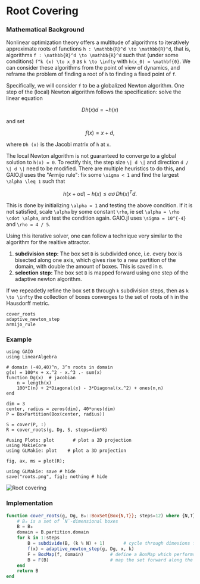 # Root Covering

### Mathematical Background
Nonlinear optimization theory offers a multitude of algorithms to iteratively approximate roots of functions ``h : \mathbb{R}^d \to \mathbb{R}^d``, that is, algorithms ``f : \mathbb{R}^d \to \mathbb{R}^d`` such that (under some conditions) ``f^k (x) \to x_0`` as ``k \to \infty`` with ``h(x_0) = \mathbf{0}``. We can consider these algorithms from the point of view of dynamics, and reframe the problem of finding a root of ``h`` to finding a fixed point of ``f``. 

Specifically, we will consider ``f`` to be a globalized Newton algorithm. One step of the (local) Newton algorithm follows the specification: solve the linear equation 
```math
Dh (x) d = - h(x)
```
and set 
```math
f(x) = x + d, 
```
where ``Dh (x)`` is the Jacobi matrix of ``h`` at ``x``. 

The local Newton algorithm is not guaranteed to converge to a global solution to ``h(x) = 0``. To rectify this, the step size ``\| d \|`` and direction ``d / \| d \|`` need to be modified. There are multiple heuristics to do this, and GAIO.jl uses the "Armijo rule": fix some ``\sigma < 1`` and find the largest ``\alpha \leq 1`` such that 
```math
h(x + \alpha d) - h(x) \leq \alpha \sigma \, Dh (x)^T d.
```
This is done by initializing ``\alpha = 1`` and testing the above condition. If it is not satisfied, scale ``\alpha`` by some constant ``\rho``, ie set ``\alpha = \rho \cdot \alpha``, and test the condition again. GAIO.jl uses ``\sigma = 10^{-4}`` and ``\rho = 4 / 5``. 

Using this iterative solver, one can follow a technique very similar to the algorithm for the realtive attractor. 
1. **subdivision step:** The box set `B` is subdivided once, i.e. every box is bisected along one axis, which gives rise to a new partition of the domain, with double the amount of boxes. This is saved in `B`. 
2. **selection step:** The box set `B` is mapped forward using one step of the adaptive newton algorithm. 

If we repeadetly refine the box set `B` through ``k`` subdivision steps, then as ``k \to \infty`` the collection of boxes converges to the set of roots of `h` in the Hausdorff metric. 

```@docs
cover_roots
adaptive_newton_step
armijo_rule
```

### Example

```@example 1
using GAIO
using LinearAlgebra

# domain (-40,40)^n, 3^n roots in domain
g(x) = 100*x + x.^2 - x.^3 .- sum(x)
function Dg(x)  # jacobian
    n = length(x)
    100*I(n) + 2*Diagonal(x) - 3*Diagonal(x.^2) + ones(n,n)
end

dim = 3
center, radius = zeros(dim), 40*ones(dim)
P = BoxPartition(Box(center, radius))

S = cover(P, :)
R = cover_roots(g, Dg, S, steps=dim*8)

#using Plots: plot       # plot a 2D projection
using MakieCore
using GLMakie: plot    # plot a 3D projection

fig, ax, ms = plot(R);

using GLMakie: save # hide
save("roots.png", fig); nothing # hide
```

![Root covering](roots.png)

### Implementation

```julia
function cover_roots(g, Dg, B₀::BoxSet{Box{N,T}}; steps=12) where {N,T}
    # B₀ is a set of `N`-dimensional boxes
    B = B₀
    domain = B.partition.domain
    for k in 1:steps
        B = subdivide(B, (k % N) + 1)       # cycle through dimesions for subdivision
        f(x) = adaptive_newton_step(g, Dg, x, k)
        F = BoxMap(f, domain)          # define a BoxMap which performs one newton step
        B = F(B)                       # map the set forward along the newton step
    end
    return B
end
```
